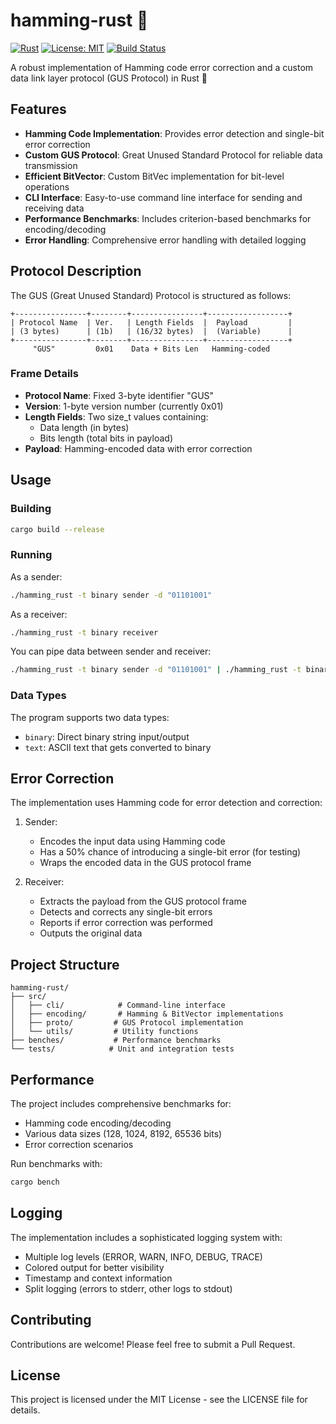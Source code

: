 # hamming-rust 🦀

[![Rust](https://img.shields.io/badge/rust-2024-orange.svg)](https://www.rust-lang.org)
[![License: MIT](https://img.shields.io/badge/License-MIT-yellow.svg)](https://opensource.org/licenses/MIT)
[![Build Status](https://img.shields.io/badge/build-passing-brightgreen.svg)](https://github.com/yourusername/hamming-rust)

A robust implementation of Hamming code error correction and a custom data link layer protocol (GUS Protocol) in Rust 🚀

## Features

- **Hamming Code Implementation**: Provides error detection and single-bit error correction
- **Custom GUS Protocol**: Great Unused Standard Protocol for reliable data transmission
- **Efficient BitVector**: Custom BitVec implementation for bit-level operations
- **CLI Interface**: Easy-to-use command line interface for sending and receiving data
- **Performance Benchmarks**: Includes criterion-based benchmarks for encoding/decoding
- **Error Handling**: Comprehensive error handling with detailed logging

## Protocol Description

The GUS (Great Unused Standard) Protocol is structured as follows:

```
+----------------+--------+----------------+------------------+
| Protocol Name  | Ver.   | Length Fields  |  Payload         |
| (3 bytes)      | (1b)   | (16/32 bytes)  |  (Variable)      |
+----------------+--------+----------------+------------------+
     "GUS"         0x01    Data + Bits Len   Hamming-coded
```

### Frame Details

- **Protocol Name**: Fixed 3-byte identifier "GUS"
- **Version**: 1-byte version number (currently 0x01)
- **Length Fields**: Two size_t values containing:
  - Data length (in bytes)
  - Bits length (total bits in payload)
- **Payload**: Hamming-encoded data with error correction

## Usage

### Building

```bash
cargo build --release
```

### Running

As a sender:

```bash
./hamming_rust -t binary sender -d "01101001"
```

As a receiver:

```bash
./hamming_rust -t binary receiver
```

You can pipe data between sender and receiver:

```bash
./hamming_rust -t binary sender -d "01101001" | ./hamming_rust -t binary receiver
```

### Data Types

The program supports two data types:

- `binary`: Direct binary string input/output
- `text`: ASCII text that gets converted to binary

## Error Correction

The implementation uses Hamming code for error detection and correction:

1. Sender:
   - Encodes the input data using Hamming code
   - Has a 50% chance of introducing a single-bit error (for testing)
   - Wraps the encoded data in the GUS protocol frame

2. Receiver:
   - Extracts the payload from the GUS protocol frame
   - Detects and corrects any single-bit errors
   - Reports if error correction was performed
   - Outputs the original data

## Project Structure

```
hamming-rust/
├── src/
│   ├── cli/            # Command-line interface
│   ├── encoding/       # Hamming & BitVector implementations
│   ├── proto/         # GUS Protocol implementation
│   └── utils/         # Utility functions
├── benches/           # Performance benchmarks
└── tests/            # Unit and integration tests
```

## Performance

The project includes comprehensive benchmarks for:

- Hamming code encoding/decoding
- Various data sizes (128, 1024, 8192, 65536 bits)
- Error correction scenarios

Run benchmarks with:

```bash
cargo bench
```

## Logging

The implementation includes a sophisticated logging system with:

- Multiple log levels (ERROR, WARN, INFO, DEBUG, TRACE)
- Colored output for better visibility
- Timestamp and context information
- Split logging (errors to stderr, other logs to stdout)

## Contributing

Contributions are welcome! Please feel free to submit a Pull Request.

## License

This project is licensed under the MIT License - see the LICENSE file for details.
